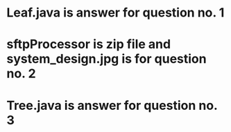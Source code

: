 # Leaf.java is answer for question no. 1

# sftpProcessor is zip file and system_design.jpg is for question no. 2

# Tree.java is answer for question no. 3
